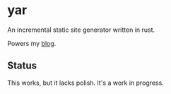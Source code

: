 # yar

An incremental static site generator written in rust.

Powers my [blog](https://rayyanc.com).

## Status

This works, but it lacks polish. It's a work in progress.

